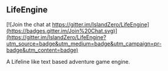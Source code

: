 LifeEngine
---

[![Join the chat at https://gitter.im/IslandZero/LifeEngine](https://badges.gitter.im/Join%20Chat.svg)](https://gitter.im/IslandZero/LifeEngine?utm_source=badge&utm_medium=badge&utm_campaign=pr-badge&utm_content=badge)

A Lifeline like text based adventure game engine.

